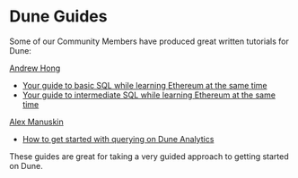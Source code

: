 # Dune Guides

Some of our Community Members have produced great written tutorials for Dune:

[Andrew Hong](https://twitter.com/andrewhong5297)

* [Your guide to basic SQL while learning Ethereum at the same time](https://towardsdatascience.com/your-guide-to-basic-sql-while-learning-ethereum-at-the-same-time-9eac17a05929)
* [Your guide to intermediate SQL while learning Ethereum at the same time](https://towardsdatascience.com/your-guide-to-basic-sql-while-learning-ethereum-at-the-same-time-9eac17a05929)

[Alex Manuskin](https://twitter.com/amanusk_)

* [How to get started with querying on Dune Analytics](https://duneanalytics.com/blog/get-started-guide) 

These guides are great for taking a very guided approach to getting started on Dune.

